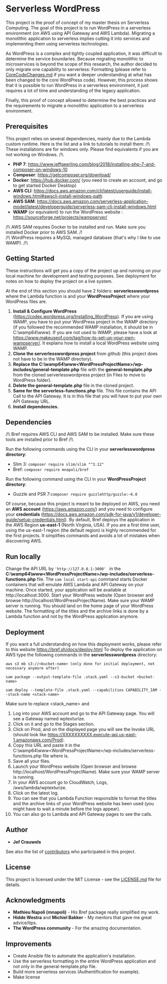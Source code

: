 # Serverless WordPress

This project is the proof of concept of my master thesis on Serverless Computing. 
The goal of this project is to run WordPress in a serverless environment (on AWS using API Gateway and AWS Lambda). Migrating a monolithic application to serverless implies cutting it into services and implementing them using serverless technologies.

As WordPress is a complex and tightly coupled application, it was difficult to determine the service boundaries. Because migrating monolithic to microservices is beyond the scope of this research, the author decided to only migrate one capability to serverless: Formatting (please refer to [CoreCodeChanges.md](CCC.md) if you want a deeper understanding at what has been changed to the core WordPress code). However, this process shows that it is possible to run WordPress in a serverless environment, it just requires a lot of time and understanding of the legacy application.

Finally, this proof of concept allowed to determine the best practices and the requirements to migrate a monolithic application to a serverless environment.

## Prerequisites

This project relies on several dependencies, mainly due to the Lambda custom runtime. Here is the list and a link to tutorials to install them:
/!\ These installations are for windows only. Please find equivalents if you are not working on Windows. /!\

* **PHP 7**: https://www.jeffgeerling.com/blog/2018/installing-php-7-and-composer-on-windows-10
* **Composer**: https://getcomposer.org/download/
* **Docker**: https://hub.docker.com/ (you need to create an account, and go to get started Docker Desktop)
* **AWS CLI**: https://docs.aws.amazon.com/cli/latest/userguide/install-windows.html#awscli-install-windows-path
* **AWS SAM**: https://docs.aws.amazon.com/serverless-application-model/latest/developerguide/serverless-sam-cli-install-windows.html 
* **WAMP** (or equivalent) to run the WordPress website : https://sourceforge.net/projects/wampserver/

/!\ AWS SAM requires Docker to be installed and run. Make sure you installed Docker prior to AWS SAM. /!\
/!\ WordPress requires a MySQL managed database (that's why I like to use WAMP). /!\

## Getting Started

These instructions will get you a copy of the project up and running on your local machine for development and testing purposes. See deployment for notes on how to deploy the project on a live system. 

At the end of this section you should have 2 folders: **serverlesswordpress** where the Lambda function is and your **WordPressProject** where your WordPress files are.

1. **Install & Configure WordPress** (https://codex.wordpress.org/Installing_WordPress). If you are using WAMP, you have to put your WordPress project in the WAMP directory (if you followed the recommended WAMP installation, it should be in C:\wamp64\www). If you are not used to WAMP, please have a look at https://www.makeuseof.com/tag/how-to-set-up-your-own-wampserver/. It explains how to install a local WordPress website using WAMP.
2. **Clone the serverlesswordpress project** from github (this project does not have to be in the WAMP directory).
3. **Replace the C:\wamp64\www\<WordPressProjectName>/wp-includes/general-template.php** file with the **general-template.php** from the cloned serverlesswordpress project (in Files to move to WordPress folder).
4. **Delete the general-template.php** file in the cloned project.
5. **Same for the serverless-functions.php** file. This file contains the API Call to the API Gateway. It is in this file that you will have to put your own API Gateway URL.
6. **Install dependencies.**

## Dependencies

/!\ Bref requires AWS CLI and AWS SAM to be installed. Make sure these tools are installed prior to Bref /!\

Run the following commands using the CLI in your **serverlesswordpress directory**:  
* Slim 3: ```composer require slim/slim "^3.12"```
* Bref: ```composer require mnapoli/bref```

Run the following command using the CLI in your **WordPressProject directory**:
* Guzzle and PSR 7:```composer require guzzlehttp/guzzle:~6.0```

Of course, because this project is meant to be deployed on AWS, you need an **AWS account** (https://aws.amazon.com/) and you need to configure your **credentials** (https://docs.aws.amazon.com/sdk-for-java/v1/developer-guide/setup-credentials.html).
By default, Bref deploys the application in the AWS Region **us-east-1** (North Virginia, USA). If you are a first time user, using the us-east-1 region (the default region) is highly recommended for the first projects. It simplifies commands and avoids a lot of mistakes when discovering AWS. 

## Run locally

Change the API URL by ```'http://127.0.0.1:3000' ``` in the **C:\wamp64\www\<WordPressProjectName>/wp-includes/serverless-functions.php** file.
The ```sam local start-api``` command starts Docker containers that will emulate AWS Lambda and API Gateway on your machine.
Once started, your application will be available at http://localhost:3000.
Start your WordPress website (Open browser and browse http://localhost/WordPressProjectName). Make sure your WAMP server is running.
You should land on the home page of your WordPress website. The formatting of the titles and the archive links is done by a Lambda function and not by the WordPress application anymore.

## Deployment

If you want a full understanding on how this deployment works, please refer to this website https://bref.sh/docs/deploy.html
To deploy the application on AWS type the following commands in the **serverlesswordpress** directory:
```
aws s3 mb s3://<bucket-name> (only done for initial deployment, not necessary anymore after)
```
```
sam package --output-template-file .stack.yaml --s3-bucket <bucket-name>
```
```
sam deploy --template-file .stack.yaml --capabilities CAPABILITY_IAM --stack-name <stack-name>
```

Make sure to replace <stack_name> and <bucket-name>

1. Log into your AWS account and go to the API Gateway page. You will see a Gateway named wptexturize. 
2. Click on it and go to the Stages section. 
3. Click on Prod, and on the displayed page you will see the Invoke URL (should look like  https://XXXXXXXXXX.execute-api.us-east-1.amazonaws.com/Prod). 
4. Copy this URL and paste it in the C:\wamp64\www\<WordPressProjectName>/wp-includes/serverless-functions.php file where <YourAPIGatewayURL> is.
5. Save all your files.
6. Launch your WordPress website (Open browser and browse http://localhost/WordPressProjectName). Make sure your WAMP server is running.
7. In your AWS account go to CloudWatch, Logs, /aws/lambda/wptexturize.
8. Click on the latest log. 
9. You can see that you Lambda Function responsible to format the titles and the archive links of your WordPress website has been used (you might have to wait a minute before the logs appear).
10. You can also go to Lambda and API Gateway pages to see the calls.

## Author

* **Jef Crauwels** 

See also the list of [contributors](https://github.com/your/project/contributors) who participated in this project.

## License

This project is licensed under the MIT License - see the [LICENSE.md](LICENSE.md) file for details.

## Acknowledgments

* **Mathieu Napoli (mnapoli)** - His Bref package really simplified my work.
* **Hidde Westra** and **Michiel Bakker** - My mentors that gave me great advice/tips.
* **The WordPress community** - For the amazing documentation.

## Improvements

* Create Ansible file to automate the application's installation.
* Use the serverless formatting in the entire WordPress application and not only in the general-template.php file.
* Build more serverless services (Authentification for example).
* Make license